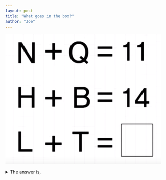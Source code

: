 ```yaml
---
layout: post
title: "What goes in the box?"
author: "Joe"
---
```


![image](../assets/160612Q.png)
<details>
   <summary>The answer is,</summary>
  2
</details>

